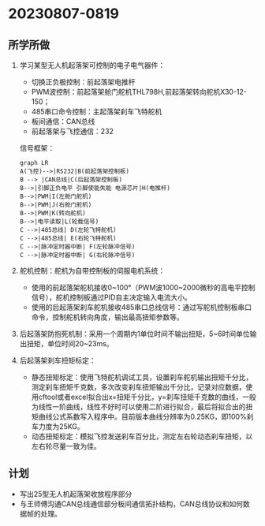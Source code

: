 # 20230807-0819

## 所学所做

1. 学习某型无人机起落架可控制的电子电气器件：

   * 切换正负极控制：前起落架电推杆
   * PWM波控制：前起落架舱门舵机THL798H,前起落架转向舵机X30-12-150；
   * 485串口命令控制：主起落架刹车飞特舵机
   * 板间通信：CAN总线
   * 前起落架与飞控通信：232

   信号框架：

   ```mermaid
   graph LR
   A(飞控)-->|RS232|B(前起落架控制板)
   B --> |CAN总线|C(后起落架控制板)
   B-->|引脚正负电平 引脚使能失能 电源芯片|H(电推杆)
   B-->|PWM|I(左舱门舵机)
   B-->|PWM|J(右舱门舵机)
   B-->|PWM|K(转向舵机)
   B-->|电平读取|L(轮载信号)
   C -->|485总线| D(左轮飞特舵机)
   C -->|485总线| E(右轮飞特舵机)
   C -->|脉冲定时器中断| F(左轮脉冲信号)
   C -->|脉冲定时器中断| G(右轮脉冲信号)
   ```

2. 舵机控制：舵机为自带控制板的伺服电机系统：

   * 使用的前起落架舵机接收0~100°（PWM波1000~2000微秒的高电平控制信号），舵机控制板通过PID自主决定输入电流大小。
   * 使用的后起落架刹车舵机接收485串口总线信号：通过写舵机控制板串口命令，控制舵机转向角度，输出最高扭矩参数等。

3. 后起落架防抱死机制：采用一个周期内1单位时间不输出扭矩，5~6时间单位输出扭矩，单位时间20~23ms。

4. 后起落架刹车扭矩标定：

   * 静态扭矩标定：使用飞特舵机调试工具，设置刹车舵机输出扭矩千分比，测定刹车扭矩千克数，多次改变刹车扭矩输出千分比，记录对应数据，使用cftool或者excel拟合出x=扭矩千分比，y=刹车扭矩千克数的曲线，一般为线性一阶曲线，线性不好时可以使用二阶进行拟合，最后将拟合出的扭矩曲线公式系数写入程序中。目前版本曲线分辨率为0.25KG，即100%刹车力度为25KG。
   * 动态扭矩标定：模拟飞控发送刹车百分比，测定左右轮动态刹车扭矩，以左右轮尽量一致为佳。

## 计划

* 写出25型无人机起落架收放程序部分
* 与王师傅沟通CAN总线通信部分板间通信拓扑结构，CAN总线协议和如何数据帧的处理。
